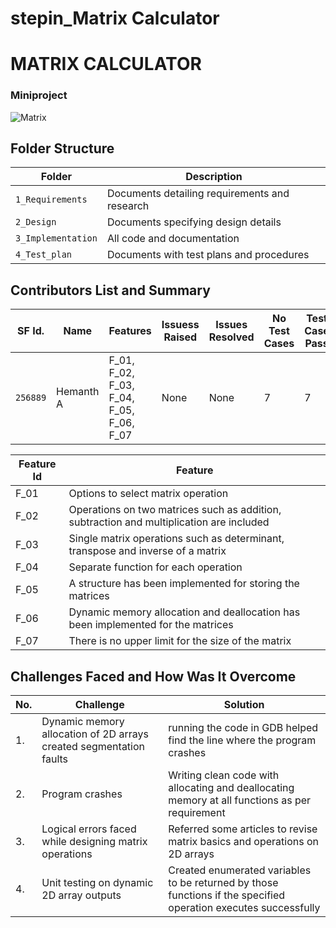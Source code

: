 # stepin_Matrix Calculator
# MATRIX CALCULATOR
### Miniproject 
![Matrix](https://user-images.githubusercontent.com/89777871/132370132-38b52589-57e0-4990-a71e-80d119327c1f.png)






## Folder Structure
Folder             | Description
-------------------| -----------------------------------------
`1_Requirements`   | Documents detailing requirements and research
`2_Design`         | Documents specifying design details
`3_Implementation` | All code and documentation
`4_Test_plan`      | Documents with test plans and procedures

## Contributors List and Summary

SF Id. |  Name   |    Features    | Issuess Raised |Issues Resolved|No Test Cases|Test Case Pass
-------|---------|----------------|----------------|---------------|-------------|--------------
`256889` | Hemanth A | F_01, F_02, F_03, F_04, F_05, F_06, F_07   | None    | None   |7  |7    

| Feature Id | Feature |
| -----------|---------|
|F_01| Options to select matrix operation|
|F_02| Operations on two matrices such as addition, subtraction and multiplication are included|
|F_03| Single matrix operations such as determinant, transpose and inverse of a matrix |
|F_04| Separate function for each operation |
|F_05| A structure has been implemented for storing the matrices|
|F_06| Dynamic memory allocation and deallocation has been implemented for the matrices|
|F_07|  There is no upper limit for the size of the matrix|

## Challenges Faced and How Was It Overcome

| No. | Challenge | Solution
|-----|-----------|--------
|1. | Dynamic memory allocation of 2D arrays created segmentation faults| running the code in GDB helped find the line where the program crashes
|2. | Program crashes | Writing clean code with allocating and deallocating memory at all functions as per requirement|
|3. | Logical errors faced while designing matrix operations| Referred some articles to revise matrix basics and operations on 2D arrays
|4. | Unit testing on dynamic 2D array outputs| Created enumerated variables to be returned by those functions if the specified operation executes successfully


